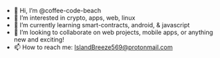 - 👋 Hi, I’m @coffee-code-beach 
- 👀 I’m interested in crypto, apps, web, linux
- 🌱 I’m currently learning smart-contracts, android, & javascript
- 💞️ I’m looking to collaborate on web projects, mobile apps, or anything new and exciting!
- 📫 How to reach me: IslandBreeze569@protonmail.com

<!---
coffee-code-beach/coffee-code-beach is a ✨ special ✨ repository because its `README.md` (this file) appears on your GitHub profile.
You can click the Preview link to take a look at your changes.
--->
